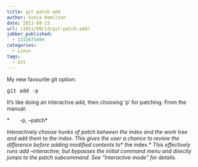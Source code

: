 ```yaml
---
title: git patch add
author: Sonia Hamilton
date: 2011-09-13
url: /2011/09/13/git-patch-add/
jabber_published:
  - 1315875894
categories:
  - Linux
tags:
  - Git
---
```

My new favourite git option:

<pre>git add -p</pre>

It&#8217;s like doing an interactive add, then choosing &#8216;p&#8217; for patching. From the manual:

*       -p, &#8211;patch*

*Interactively choose hunks of patch between the index and the work tree and add them to the index. This gives the user a chance to review the difference before adding modified contents to** the index.* *This effectively runs add &#8211;interactive, but bypasses the initial command menu and directly jumps to the patch subcommand. See “Interactive mode” for details.*

